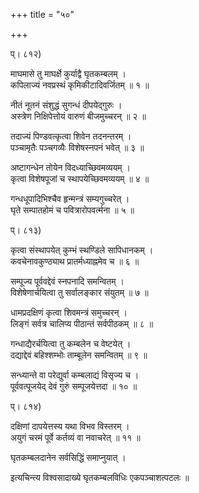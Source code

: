 +++
title = "५०"

+++
  
  
  
प्। ८१२)  
  
माघमासे तु माघर्क्षे कुर्याद्वै घृतकम्बलम् ।  
कपिलाज्यं नवप्रस्थं कृमिकीटादिवर्जितम् ॥ १ ॥  
  
नीतं नूतनं संशुद्धं सुगन्धं दीपयेद्गुरुः ।  
अस्त्रेण निक्षिपेत्तोयं वारुणं बीजमुच्चरन् ॥ २ ॥  
  
तदाज्यं पिण्डवत्कृत्वा शिवेन तदनन्तरम् ।  
पञ्चामृतैः पञ्चगव्यैः विशेषस्नपनं भवेत् ॥ ३ ॥  
  
अष्टागन्धेन तोयेन विदध्याच्छिवमव्ययम् ।  
कृत्वा विशेषपूजां च स्थापयेच्छिवमव्ययम् ॥ ४ ॥  
  
गन्धधूपादिभिश्चैव हृन्मन्त्रं सम्यगुच्चरेत् ।  
घृते सम्पातहोमं च पवित्रारोपवर्त्मना ॥ ५ ॥  
  
प्। ८१३)  
  
कृत्वा संस्थापयेत् कुम्भं स्थण्डिले सापिधानकम् ।  
कवचेनावकुण्ठ्याथ प्रातर्मध्याह्नमेव च ॥ ६ ॥  
  
सम्पूज्य पूर्ववद्देवं स्नपनादि समन्वितम् ।  
विशेषेणार्चयित्वा तु सर्वालङ्कार संयुतम् ॥ ७ ॥  
  
धामप्रदक्षिणं कृत्वा शिवमन्त्रं समुच्चरन् ।  
लिङ्गं सर्वत्र चालिप्य पीठान्तं सर्वपीठकम् ॥ ८ ॥  
  
गन्धाद्यैरर्चयित्वा तु कम्बलेन च वेष्टयेत् ।  
दद्याद्देवं बहिश्शम्भोः ताम्बूलेन समन्वितम् ॥ ९ ॥  
  
सन्ध्यान्ते वा परेद्युर्वा कम्बलाद्यं विसृज्य च ।  
पूर्ववत्पूजयेद् देवं गुरुं सम्पूजयेत्तदा ॥ १० ॥  
  
प्। ८१४)  
  
दक्षिणां दापयेत्तस्य यथा विभव विस्तरम् ।  
अयुगं चरमं पूर्वे कर्तव्यं वा नवाचरेत् ॥ ११ ॥  
  
घृतकम्बलदानेन सर्वसिद्धिं समाप्नुयात् ।  
  
इत्यचिन्त्य विश्वसादाख्ये घृतकम्बलविधिः एकपञ्चाशत्पटलः ॥  
